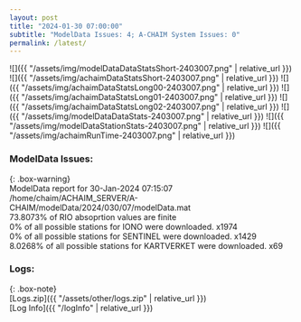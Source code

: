 ```yaml
---
layout: post
title: "2024-01-30 07:00:00"
subtitle: "ModelData Issues: 4; A-CHAIM System Issues: 0"
permalink: /latest/
---
```


![]({{ "/assets/img/modelDataDataStatsShort-2403007.png" | relative_url }})
![]({{ "/assets/img/achaimDataStatsShort-2403007.png" | relative_url }})
![]({{ "/assets/img/achaimDataStatsLong00-2403007.png" | relative_url }})
![]({{ "/assets/img/achaimDataStatsLong01-2403007.png" | relative_url }})
![]({{ "/assets/img/achaimDataStatsLong02-2403007.png" | relative_url }})
![]({{ "/assets/img/modelDataDataStats-2403007.png" | relative_url }})
![]({{ "/assets/img/modelDataStationStats-2403007.png" | relative_url }})
![]({{ "/assets/img/achaimRunTime-2403007.png" | relative_url }})


### ModelData Issues:  
  
{: .box-warning}  
 ModelData report for 30-Jan-2024 07:15:07   
 /home/chaim/ACHAIM_SERVER/A-CHAIM/modelData/2024/030/07/modelData.mat   
 73.8073% of RIO absoprtion values are finite   
 0% of all possible stations for IONO were downloaded. x1974   
 0% of all possible stations for SENTINEL were downloaded. x1429   
 8.0268% of all possible stations for KARTVERKET were downloaded. x69   
  


### Logs:  
  
{: .box-note}  
[Logs.zip]({{ "/assets/other/logs.zip" | relative_url }})  
[Log Info]({{ "/logInfo" | relative_url }})  
